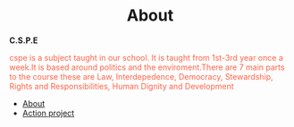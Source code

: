 <h1 style="text-align:center;">About</h1>
   <strong>C.S.P.E</strong> 
   
<p style="color:Tomato;">cspe is a subject taught in our school. It is taught from 1st-3rd year once a week.It is based around politics and the enviroment.There are 7 main parts to the course these are Law, Interdepedence, Democracy, Stewardship, Rights and Responsibilities, Human Dignity and Development

 <ul>
   <li><a class="active" href="https://lukedoyle03.github.io/Codingproject.github.io/">About</a></li>
   <li><a href="https://lukedoyle03.github.io/LukeDoyle03-3.github.io/">Action project</a></li>
 </ul> 
